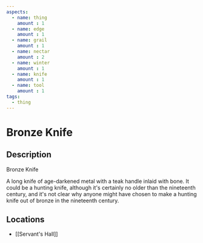 ```yaml
---
aspects: 
  - name: thing
    amount : 1
  - name: edge
    amount : 1
  - name: grail
    amount : 1
  - name: nectar
    amount : 2
  - name: winter
    amount : 1
  - name: knife
    amount : 1
  - name: tool
    amount : 1
tags:
  - thing
---
```


# Bronze Knife

## Description
Bronze Knife

A long knife of age-darkened metal with a teak handle inlaid with bone. It could be a hunting knife, although it's certainly no older than the nineteenth century, and it's not clear why anyone might have chosen to make a hunting knife out of bronze in the nineteenth century.
## Locations
- [[Servant's Hall]]